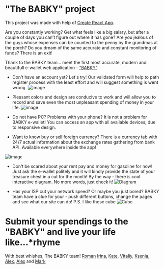 # "The BABKY" project

This project was made with help of
[Create React App](https://github.com/facebook/create-react-app). 

Are you constantly working? Get what feels like a big salary, but after a couple of days you can’t figure out where it has gone? Are you jealous of the guys whose expenses can be counted to the penny by the grandmas at the porch? Do you dream of the same accurate and constant monitoring of funds? There is an exit!
 
Thank to the BABKY team... meet the first most accurate, modern and beautifull e-wallet web application - ["BABKY"](https://arinagar.github.io/the-babky).


- Don't have an account yet? Let's try! Our validated form will help to path register process with the least effort and will suggest something is went wrong.
![image](https://user-images.githubusercontent.com/113587563/216191346-6d086466-09fa-498c-8a2e-744c7f8bf390.png)

- Pleasant colors and design are conducive to work and will allow you to record and save even the most unpleasant spending of money in your life.
![image](https://user-images.githubusercontent.com/113587563/216191874-683d7cd5-133f-41dd-a9bc-ecdb0e1fb11d.png)

- Do not have PC? Problems with your phone? It is not a problem for BABKY e-wallet!  You can access an app with all available devices, due to responsive design.

- Want to know buy or sell foreign currency? There is a currency tab with 24/7 actual information about the exchange rates gathering from bank API. 
Available everywhere inside the app!

![image](https://user-images.githubusercontent.com/113587563/216192719-2c99bb3e-bd04-481a-a55a-5b66676db69f.png)

- Don't be scared about your rent pay and money for gasoline for now! Just ask the e-wallet politely and it will kindly provide the state of your treasure chest in a cut for the month! By the way - there is cool interactive diagram. No more words, just check it! 
![Diagram](https://user-images.githubusercontent.com/113587563/216193603-87ff985d-4a7b-43f3-b13a-e1ca17b2dc5e.png)

- Has your ISP cut your network speed? Or maybe you just bored? BABKY team have a clue for your - push different buttons, change the pages and see what our site can do!
P.S. I like those cube
![Cube](https://user-images.githubusercontent.com/113587563/216194493-404e72ee-1097-472c-99c5-021b08fd2305.png)

# Submit your spendings to the "BABKY" and live your life like...*rhyme

With best whishes,
The BABKY team! 
[Roman](https://github.com/kotsiurko) [Irina](https://github.com/iargina), [Kate](https://github.com/Kaka8548), [Vitaliy](https://github.com/vitaliibielov),
[Ksenia](https://github.com/KsushkaKov), [Alex](https://github.com/thehsadowte), [Alex](https://github.com/OleksandrS06) and [Mark](https://github.com/Arinagar)
